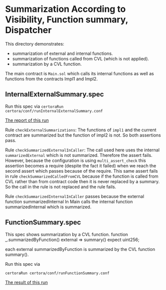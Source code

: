 # Summarization According to Visibility, Function summary, Dispatcher

This directory demonstrates:
- summarization of external and internal functions.
- summarization of functions called from CVL (which is not applied).
- summarization by a CVL function.

The main contract is `Main.sol` which calls its internal functions as well as functions from the contracts Impl1 and Impl2.

## InternalExternalSummary.spec

Run this spec via
```certoraRun certora/conf/runInternalExternalSummary.conf```

[The report of this run](https://prover.certora.com/output/1902/200199806e5b45f4a1e8d8dd5203b4dd?anonymousKey=76178c551a0f52b0f7c4ccc6c6abf1e1349ab28a)

Rule `checkExternalSummarizations`:
The functions of `impl1` and the current contract are summarized but the function of impl2 is not. So both assertions
pass.

Rule `checkSummarizedExternalInCaller`:
The call used here uses the internal `summarizedExternal` which is not summarized. Therefore the assert fails. However, because the configuration is using `multi_assert_check` this assertion becomes a require (despite the
fact it failed) when we reach the second assert which passes because of the require. This same assert fails in 
rule `checkSummarizedCalledFromCVL` because if the function is called from CVL rather than from contract code then it is never replaced by a summary.
So the call in the rule is not replaced and the rule fails.

Rule `checkSummarizedInternalInCaller` passes because the external function summarizedInternal In Main calls the internal function summarizedInternal which is summarized.

## FunctionSummary.spec

This spec shows summarization by a CVL function.
function _.summarizedByFunction() external => summary() expect uint256;

each external summarizedByFunction is summarized by the CVL function summary().

Run this spec via

```certoraRun certora/conf/runFunctionSummary.conf```

[The result of this run](https://prover.certora.com/output/1902/99acf1eca52241c0aa2503997f87dcef?anonymousKey=4227ae43427f41621dacf0883c98bc9476482e83)
